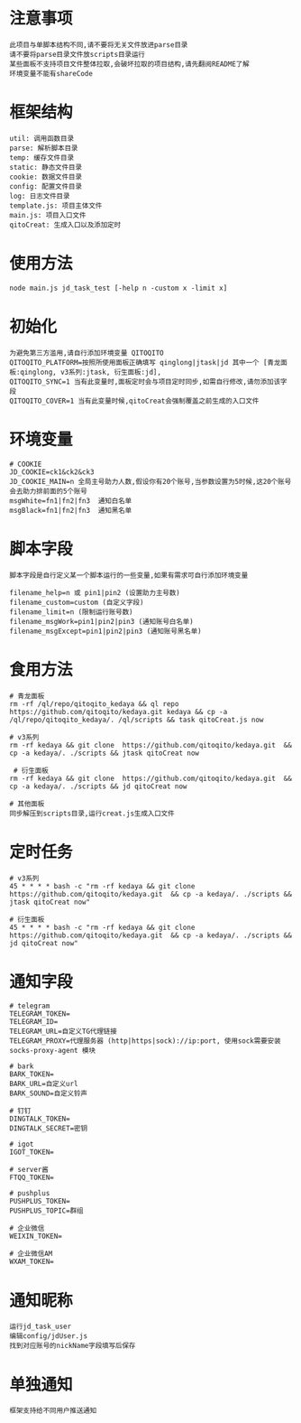 # 注意事项
	此项目与单脚本结构不同,请不要将无关文件放进parse目录
	请不要将parse目录文件放scripts目录运行
	某些面板不支持项目文件整体拉取,会破坏拉取的项目结构,请先翻阅README了解
	环境变量不能有shareCode 

# 框架结构
	util: 调用函数目录
	parse: 解析脚本目录
    temp: 缓存文件目录
	static: 静态文件目录
	cookie: 数据文件目录
	config:	配置文件目录
	log: 日志文件目录
	template.js: 项目主体文件
	main.js: 项目入口文件
	qitoCreat: 生成入口以及添加定时

# 使用方法
	node main.js jd_task_test [-help n -custom x -limit x]

# 初始化

	为避免第三方滥用,请自行添加环境变量 QITOQITO
	QITOQITO_PLATFORM=按照所使用面板正确填写 qinglong|jtask|jd 其中一个 [青龙面板:qinglong, v3系列:jtask, 衍生面板:jd],
	QITOQITO_SYNC=1 当有此变量时,面板定时会与项目定时同步,如需自行修改,请勿添加该字段
	QITOQITO_COVER=1 当有此变量时候,qitoCreat会强制覆盖之前生成的入口文件

# 环境变量
	# COOKIE
	JD_COOKIE=ck1&ck2&ck3
	JD_COOKIE_MAIN=n 全局主号助力人数,假设你有20个账号,当参数设置为5时候,这20个账号会去助力排前面的5个账号
    msgWhite=fn1|fn2|fn3  通知白名单
    msgBlack=fn1|fn2|fn3  通知黑名单


# 脚本字段
    脚本字段是自行定义某一个脚本运行的一些变量,如果有需求可自行添加环境变量
    
    filename_help=n 或 pin1|pin2 (设置助力主号数)
    filename_custom=custom (自定义字段)
	filename_limit=n (限制运行账号数)
	filename_msgWork=pin1|pin2|pin3 (通知账号白名单)
    filename_msgExcept=pin1|pin2|pin3 (通知账号黑名单)

# 食用方法
    # 青龙面板
	rm -rf /ql/repo/qitoqito_kedaya && ql repo https://github.com/qitoqito/kedaya.git kedaya && cp -a /ql/repo/qitoqito_kedaya/. /ql/scripts && task qitoCreat.js now
   
    # v3系列
    rm -rf kedaya && git clone  https://github.com/qitoqito/kedaya.git  && cp -a kedaya/. ./scripts && jtask qitoCreat now
    
     # 衍生面板
    rm -rf kedaya && git clone  https://github.com/qitoqito/kedaya.git  && cp -a kedaya/. ./scripts && jd qitoCreat now
    
    # 其他面板
    同步解压到scripts目录,运行creat.js生成入口文件

# 定时任务
    # v3系列
    45 * * * * bash -c "rm -rf kedaya && git clone  https://github.com/qitoqito/kedaya.git  && cp -a kedaya/. ./scripts && jtask qitoCreat now"
    
    # 衍生面板
    45 * * * * bash -c "rm -rf kedaya && git clone  https://github.com/qitoqito/kedaya.git  && cp -a kedaya/. ./scripts && jd qitoCreat now"
	
	 
# 通知字段

	# telegram
	TELEGRAM_TOKEN=
	TELEGRAM_ID=
	TELEGRAM_URL=自定义TG代理链接
	TELEGRAM_PROXY=代理服务器 (http|https|sock)://ip:port, 使用sock需要安装 socks-proxy-agent 模块

	# bark
	BARK_TOKEN=
	BARK_URL=自定义url
	BARK_SOUND=自定义铃声

	# 钉钉
	DINGTALK_TOKEN=
	DINGTALK_SECRET=密钥

	# igot
	IGOT_TOKEN=

	# server酱
	FTQQ_TOKEN=

	# pushplus
	PUSHPLUS_TOKEN=
	PUSHPLUS_TOPIC=群组

	# 企业微信
	WEIXIN_TOKEN=

	# 企业微信AM
	WXAM_TOKEN=

# 通知昵称
	运行jd_task_user
    编辑config/jdUser.js
	找到对应账号的nickName字段填写后保存

# 单独通知
	框架支持给不同用户推送通知

    
